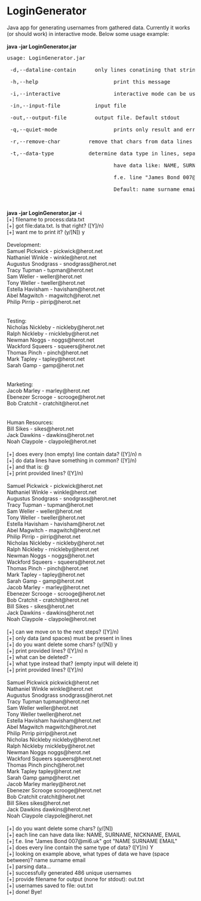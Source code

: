 LoginGenerator
==============

Java app for generating usernames from gathered data. Currently it works (or should work) in interactive mode.
Below some usage example:<br/>
<br/>
<b>java -jar LoginGenerator.jar</b><br/>
<pre>
usage: LoginGenerator.jar<br/>
 -d,--dataline-contain <string>		only lines conatining that string will be used<br/>
 -h,--help                        print this message<br/>
 -i,--interactive                 interactive mode can be used with inputfile<br/>
 -in,--input-file <file>          input file<br/>
 -out,--output-file <file>        output file. Default stdout<br/>
 -q,--quiet-mode                  prints only result and errors when not interactive<br/>
 -r,--remove-char <string>        remove that chars from data lines (space separated)<br/>
 -t,--data-type <string>          determine data type in lines, separated with space. Each line can<br/>
                                  have data like: NAME, SURNAME, NICKNAME, EMAIL.<br/>
                                  f.e. line "James Bond 007@mi6.uk" got "NAME SURNAME EMAIL".<br/>
                                  Default: name surname email<br/>
</pre>                                  
<br/>
<b>java -jar LoginGenerator.jar -i</b><br/>
[+] filename to process:data.txt<br/>
[+] got file:data.txt. Is that right? ([Y]/n)<br/>
[+] want me to print it? (y/[N]) y<br/>
<br/>
Development:<br/>
Samuel Pickwick - pickwick@herot.net<br/>
Nathaniel Winkle - winkle@herot.net<br/>
Augustus Snodgrass - snodgrass@herot.net<br/>
Tracy Tupman - tupman@herot.net<br/>
Sam Weller - weller@herot.net<br/>
Tony Weller - tweller@herot.net<br/>
Estella Havisham - havisham@herot.net<br/>
Abel Magwitch - magwitch@herot.net<br/>
Philip Pirrip - pirrip@herot.net<br/>
<br/>
<br/>
Testing:<br/>
Nicholas Nickleby - nickleby@herot.net<br/>
Ralph Nickleby - rnickleby@herot.net<br/>
Newman Noggs - noggs@herot.net<br/>
Wackford Squeers - squeers@herot.net<br/>
Thomas Pinch - pinch@herot.net<br/>
Mark Tapley - tapley@herot.net<br/>
Sarah Gamp - gamp@herot.net<br/>
<br/>
<br/>
Marketing:<br/>
Jacob Marley - marley@herot.net<br/>
Ebenezer Scrooge - scrooge@herot.net<br/>
Bob Cratchit - cratchit@herot.net<br/>
<br/>
<br/>
Human Resources:<br/>
Bill Sikes - sikes@herot.net<br/>
Jack Dawkins - dawkins@herot.net<br/>
Noah Claypole - claypole@herot.net<br/>
<br/>
[+] does every (non empty) line contain data? ([Y]/n) n<br/>
[+] do data lines have something in common? ([Y]/n)<br/>
[+] and that is: @<br/>
[+] print provided lines? ([Y]/n)<br/>
<br/>
Samuel Pickwick - pickwick@herot.net<br/>
Nathaniel Winkle - winkle@herot.net<br/>
Augustus Snodgrass - snodgrass@herot.net<br/>
Tracy Tupman - tupman@herot.net<br/>
Sam Weller - weller@herot.net<br/>
Tony Weller - tweller@herot.net<br/>
Estella Havisham - havisham@herot.net<br/>
Abel Magwitch - magwitch@herot.net<br/>
Philip Pirrip - pirrip@herot.net<br/>
Nicholas Nickleby - nickleby@herot.net<br/>
Ralph Nickleby - rnickleby@herot.net<br/>
Newman Noggs - noggs@herot.net<br/>
Wackford Squeers - squeers@herot.net<br/>
Thomas Pinch - pinch@herot.net<br/>
Mark Tapley - tapley@herot.net<br/>
Sarah Gamp - gamp@herot.net<br/>
Jacob Marley - marley@herot.net<br/>
Ebenezer Scrooge - scrooge@herot.net<br/>
Bob Cratchit - cratchit@herot.net<br/>
Bill Sikes - sikes@herot.net<br/>
Jack Dawkins - dawkins@herot.net<br/>
Noah Claypole - claypole@herot.net<br/>
<br/>
[+] can we move on to the next steps? ([Y]/n)<br/>
[+] only data (and spaces) must be present in lines<br/>
[+] do you want delete some chars? (y/[N]) y<br/>
[+] print provided lines? ([Y]/n) n<br/>
[+] what can be deleted? -<br/>
[+] what type instead that? (empty input will delete it)<br/>
[+] print provided lines? ([Y]/n)<br/>
<br/>
Samuel Pickwick  pickwick@herot.net<br/>
Nathaniel Winkle  winkle@herot.net<br/>
Augustus Snodgrass  snodgrass@herot.net<br/>
Tracy Tupman  tupman@herot.net<br/>
Sam Weller  weller@herot.net<br/>
Tony Weller  tweller@herot.net<br/>
Estella Havisham  havisham@herot.net<br/>
Abel Magwitch  magwitch@herot.net<br/>
Philip Pirrip  pirrip@herot.net<br/>
Nicholas Nickleby  nickleby@herot.net<br/>
Ralph Nickleby  rnickleby@herot.net<br/>
Newman Noggs  noggs@herot.net<br/>
Wackford Squeers  squeers@herot.net<br/>
Thomas Pinch  pinch@herot.net<br/>
Mark Tapley  tapley@herot.net<br/>
Sarah Gamp  gamp@herot.net<br/>
Jacob Marley  marley@herot.net<br/>
Ebenezer Scrooge  scrooge@herot.net<br/>
Bob Cratchit  cratchit@herot.net<br/>
Bill Sikes  sikes@herot.net<br/>
Jack Dawkins  dawkins@herot.net<br/>
Noah Claypole  claypole@herot.net<br/>
<br/>
[+] do you want delete some chars? (y/[N])<br/>
[+] each line can have data like: NAME, SURNAME, NICKNAME, EMAIL<br/>
[+] f.e. line "James Bond 007@mi6.uk" got "NAME SURNAME EMAIL"<br/>
[+] does every line contain the same type of data? ([Y]/n) Y<br/>
[+] looking on example above, what types of data we have (space between)? name surname email<br/>
[+] parsing data...<br/>
[+] successfully generated 486 unique usernames<br/>
[+] provide filename for output (none for stdout): out.txt<br/>
[+] usernames saved to file: out.txt<br/>
[+] done! Bye!<br/>
<br/>
<br/>
